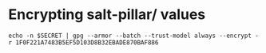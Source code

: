 # Encrypting salt-pillar/ values

```shell
echo -n $SECRET | gpg --armor --batch --trust-model always --encrypt -r 1F0F221A7483B5EF5D103D8B32EBADE870BAF886
```
